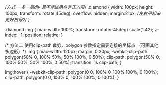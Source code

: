 /*方式一 多一层div  且不能试用与非正方形*/
.diamond {
	width: 100px;
	height: 100px;
	transform: rotate(45deg);
    overflow: hidden;
    margin:21px; /*左右平起来更好根号2*/
}

.diamond img {
	max-width: 100%;
	transform: rotate(-45deg) scale(1.42);
	z-index: -1;
	position: relative;
}

/* 方法二 使用clip-path 裁剪，polygon 参数指定需要连接的坐标点 （可画其他多边形）*/
img {
	max-width: 120px;
	margin: 0 20px;
	-webkit-clip-path: polygon(50% 0, 100% 50%, 50% 100%, 0 50%);
	clip-path: polygon(50% 0, 100% 50%, 50% 100%, 0 50%);
	transition: 1s clip-path;
}

img:hover {
	-webkit-clip-path: polygon(0 0, 100% 0, 100% 100%, 0 100%);
	clip-path: polygon(0 0, 100% 0, 100% 100%, 0 100%);
}